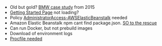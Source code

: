 - Old but gold? [BMW case study](https://aws.amazon.com/solutions/case-studies/bmw/) from 2015
- [Getting Started Page](https://eu-central-1.console.aws.amazon.com/elasticbeanstalk/home?region=eu-central-1#/gettingStarted) not loading?
- Policy [AdministratorAccess-AWSElasticBeanstalk](https://docs.aws.amazon.com/elasticbeanstalk/latest/dg/AWSHowTo.iam.managed-policies.html) needed
- Amazon Elastic Beanstalk npm cant find package.json. [SO to the rescue](https://stackoverflow.com/questions/35387822/amazon-elastic-beanstalk-npm-cant-find-package-json)
- Can run Docker, but not prebuild images
- Download of environment logs
- [Procfile needed](https://docs.aws.amazon.com/elasticbeanstalk/latest/dg/nodejs-configuration-procfile.html)